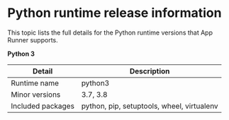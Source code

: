# Python runtime release information<a name="service-source-code-python-releases"></a>

This topic lists the full details for the Python runtime versions that App Runner supports\.


**Python 3**  

| **Detail** | **Description** | 
| --- | --- | 
|  Runtime name  |  python3  | 
|  Minor versions  |  3\.7, 3\.8  | 
|  Included packages  |  python, pip, setuptools, wheel, virtualenv  | 